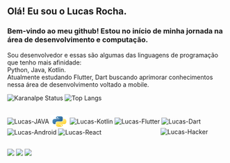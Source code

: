 ## Olá! Eu sou o Lucas Rocha.
### Bem-vindo ao meu github! Estou no início de minha jornada na área de desenvolvimento e computação.
  
   Sou desenvolvedor e essas são algumas das linguagens de programação que tenho mais afinidade:<br>
   Python, Java, Kotlin.<br>
   Atualmente estudando Flutter, Dart buscando aprimorar conhecimentos nessa área de desenvolvimento voltado a mobile.
   
![Karanalpe Status](https://github-readme-stats.vercel.app/api?username=plucasr02&show_icons=true&theme=tokyonight)
![Top Langs](https://github-readme-stats.vercel.app/api/top-langs/?username=plucasr02&layout=compact&theme=tokyonight)

</div>
<div style="display: inline_block"><br>

<img align="center" alt="Lucas-JAVA" height="30" width="40" src="https://cdn.jsdelivr.net/gh/devicons/devicon/icons/java/java-original.svg"/>
<img align="center" alt="Lucas-Python" height="30" width="40" src="https://raw.githubusercontent.com/devicons/devicon/master/icons/python/python-original.svg">
<img align="center" alt="Lucas-Kotlin" height="30" width="40" src="https://cdn.jsdelivr.net/gh/devicons/devicon@latest/icons/kotlin/kotlin-original.svg">
<img align="center" alt="Lucas-Flutter" height="30" width="40" src="https://cdn.jsdelivr.net/gh/devicons/devicon@latest/icons/flutter/flutter-original.svg">
<img align="center" alt="Lucas-Dart" height="30" width="40" src="https://cdn.jsdelivr.net/gh/devicons/devicon@latest/icons/dart/dart-original.svg"> 
<img align="center" alt="Lucas-Android" height="30" width="40" src="https://cdn.jsdelivr.net/gh/devicons/devicon@latest/icons/android/android-original.svg">
<img align="center" alt="Lucas-React" height="30" width="40" src="https://cdn.jsdelivr.net/gh/devicons/devicon@latest/icons/react/react-original.svg">


<img align="right" alt="Lucas-Hacker" height="40%" width="30%" src="https://media.giphy.com/media/zOvBKUUEERdNm/giphy.gif">
</div>
  
##

<div> 
  
  <a href = "mailto:plucasr.developer@gmail.com"><img src="https://img.shields.io/badge/-Gmail-%23333?style=for-the-badge&logo=gmail&logoColor=white" target="_blank"></a>
  <a href="https://www.linkedin.com/in/plucasrdev/" target="_blank"><img src="https://img.shields.io/badge/-LinkedIn-%230077B5?style=for-the-badge&logo=linkedin&logoColor=white" target="_blank"></a> 
  <a href="https://www.instagram.com/plucasr/?hl=pt-br" target="_blank"><img src="https://img.shields.io/badge/-Instagram-%23E4405F?style=for-the-badge&logo=instagram&logoColor=white" target="_blank"></a> 
  
</div>
